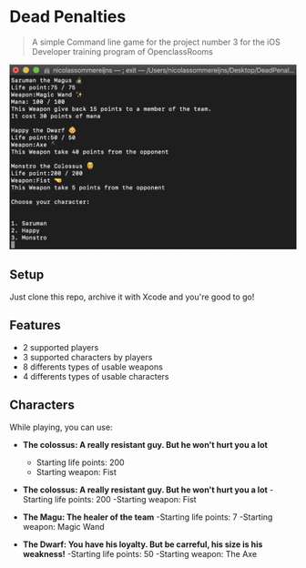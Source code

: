 # Dead Penalties
> A simple Command line game for the project number 3 for the iOS Developer training program of OpenclassRooms

<a href="https://github.com/Nicotrz"><img src="https://github.com/Nicotrz/DeadPenalties/blob/master/Capture%20d’écran%202019-11-20%20à%2020.19.51.png?raw=true" title="Dead Penalties" alt="Nicotrz"></a>
<!-- [![FVCproductions](https://github.com/Nicotrz/DeadPenalties/blob/master/Capture%20d’écran%202019-11-20%20à%2020.23.58.png?raw=true)](https://github.com/Nicotrz) -->

## Setup

Just clone this repo, archive it with Xcode and you're good to go!

## Features

- 2 supported players
- 3 supported characters by players
- 8 differents types of usable weapons
- 4 differents types of usable characters

## Characters

While playing, you can use:
- **The colossus: A really resistant guy. But he won't hurt you a lot**
    - Starting life points: 200
    - Starting weapon: Fist


- **The colossus: A really resistant guy. But he won't hurt you a lot**
  -Starting life points: 200
  -Starting weapon: Fist
- **The Magu: The healer of the team**
  -Starting life points: 7
  -Starting weapon: Magic Wand
- **The Dwarf: You have his loyalty. But be carreful, his size is his weakness!**
  -Starting life points: 50
  -Starting weapon: The Axe

